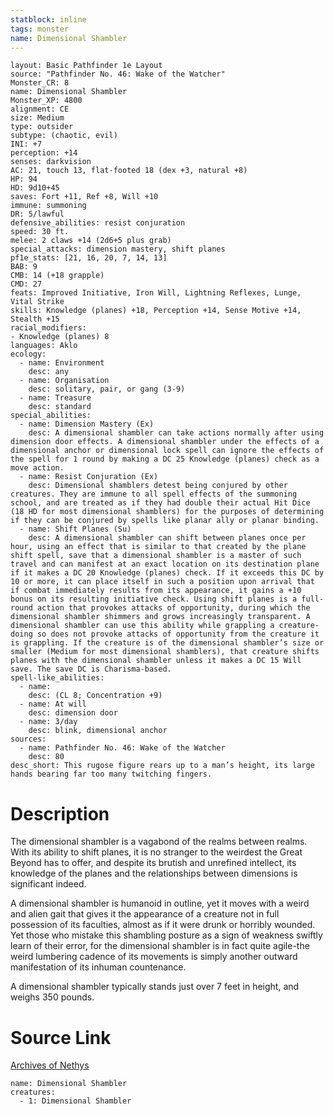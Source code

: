 ```yaml
---
statblock: inline
tags: monster
name: Dimensional Shambler
---
```

```statblock
layout: Basic Pathfinder 1e Layout
source: "Pathfinder No. 46: Wake of the Watcher"
Monster_CR: 8
name: Dimensional Shambler
Monster_XP: 4800
alignment: CE
size: Medium
type: outsider
subtype: (chaotic, evil)
INI: +7
perception: +14
senses: darkvision
AC: 21, touch 13, flat-footed 18 (dex +3, natural +8)
HP: 94
HD: 9d10+45
saves: Fort +11, Ref +8, Will +10
immune: summoning
DR: 5/lawful
defensive_abilities: resist conjuration
speed: 30 ft.
melee: 2 claws +14 (2d6+5 plus grab)
special_attacks: dimension mastery, shift planes
pf1e_stats: [21, 16, 20, 7, 14, 13]
BAB: 9
CMB: 14 (+18 grapple)
CMD: 27
feats: Improved Initiative, Iron Will, Lightning Reflexes, Lunge, Vital Strike
skills: Knowledge (planes) +18, Perception +14, Sense Motive +14, Stealth +15
racial_modifiers:
- Knowledge (planes) 8
languages: Aklo
ecology:
  - name: Environment
    desc: any
  - name: Organisation
    desc: solitary, pair, or gang (3-9)
  - name: Treasure
    desc: standard
special_abilities:
  - name: Dimension Mastery (Ex)
    desc: A dimensional shambler can take actions normally after using dimension door effects. A dimensional shambler under the effects of a dimensional anchor or dimensional lock spell can ignore the effects of the spell for 1 round by making a DC 25 Knowledge (planes) check as a move action.
  - name: Resist Conjuration (Ex)
    desc: Dimensional shamblers detest being conjured by other creatures. They are immune to all spell effects of the summoning school, and are treated as if they had double their actual Hit Dice (18 HD for most dimensional shamblers) for the purposes of determining if they can be conjured by spells like planar ally or planar binding.
  - name: Shift Planes (Su)
    desc: A dimensional shambler can shift between planes once per hour, using an effect that is similar to that created by the plane shift spell, save that a dimensional shambler is a master of such travel and can manifest at an exact location on its destination plane if it makes a DC 20 Knowledge (planes) check. If it exceeds this DC by 10 or more, it can place itself in such a position upon arrival that if combat immediately results from its appearance, it gains a +10 bonus on its resulting initiative check. Using shift planes is a full-round action that provokes attacks of opportunity, during which the dimensional shambler shimmers and grows increasingly transparent. A dimensional shambler can use this ability while grappling a creature-doing so does not provoke attacks of opportunity from the creature it is grappling. If the creature is of the dimensional shambler’s size or smaller (Medium for most dimensional shamblers), that creature shifts planes with the dimensional shambler unless it makes a DC 15 Will save. The save DC is Charisma-based.
spell-like_abilities:
  - name:
    desc: (CL 8; Concentration +9)
  - name: At will
    desc: dimension door
  - name: 3/day
    desc: blink, dimensional anchor
sources:
  - name: Pathfinder No. 46: Wake of the Watcher
    desc: 80
desc_short: This rugose figure rears up to a man’s height, its large hands bearing far too many twitching fingers.
```
# Description
The dimensional shambler is a vagabond of the realms between realms. With its ability to shift planes, it is no stranger to the weirdest the Great Beyond has to offer, and despite its brutish and unrefined intellect, its knowledge of the planes and the relationships between dimensions is significant indeed.

A dimensional shambler is humanoid in outline, yet it moves with a weird and alien gait that gives it the appearance of a creature not in full possession of its faculties, almost as if it were drunk or horribly wounded. Yet those who mistake this shambling posture as a sign of weakness swiftly learn of their error, for the dimensional shambler is in fact quite agile-the weird lumbering cadence of its movements is simply another outward manifestation of its inhuman countenance.

A dimensional shambler typically stands just over 7 feet in height, and weighs 350 pounds.
# Source Link
[Archives of Nethys](https://aonprd.com/MonsterDisplay.aspx?ItemName=Dimensional%20Shambler)
```encounter-table
name: Dimensional Shambler
creatures:
  - 1: Dimensional Shambler
```
